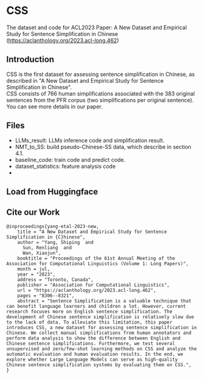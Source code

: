 # CSS
The dataset and code for ACL2023 Paper: A New Dataset and Empirical Study for Sentence Simplification in Chinese (https://aclanthology.org/2023.acl-long.462)

## Introduction
CSS is the first dataset for assessing sentence simplification in Chinese, as described in "A New Dataset and Empirical Study for Sentence Simplification in Chinese".  <br />
CSS consists of 766 human simplifications associated with the 383 original sentences from the PFR corpus (two simplifications per original sentence).  <br />
You can see more details in our paper.

## Files
- LLMs_result: LLMs inference code and simplification result.
- NMT_to_SS: build pseudo-Chinese-SS data, which describe in section 4.1.
- baseline_code: train code and predict code.
- dataset_statistics: feature analysis code
- 
## Load from Huggingface




## Cite our Work
```
@inproceedings{yang-etal-2023-new,
    title = "A New Dataset and Empirical Study for Sentence Simplification in {C}hinese",
    author = "Yang, Shiping  and
      Sun, Renliang  and
      Wan, Xiaojun",
    booktitle = "Proceedings of the 61st Annual Meeting of the Association for Computational Linguistics (Volume 1: Long Papers)",
    month = jul,
    year = "2023",
    address = "Toronto, Canada",
    publisher = "Association for Computational Linguistics",
    url = "https://aclanthology.org/2023.acl-long.462",
    pages = "8306--8321",
    abstract = "Sentence Simplification is a valuable technique that can benefit language learners and children a lot. However, current research focuses more on English sentence simplification. The development of Chinese sentence simplification is relatively slow due to the lack of data. To alleviate this limitation, this paper introduces CSS, a new dataset for assessing sentence simplification in Chinese. We collect manual simplifications from human annotators and perform data analysis to show the difference between English and Chinese sentence simplifications. Furthermore, we test several unsupervised and zero/few-shot learning methods on CSS and analyze the automatic evaluation and human evaluation results. In the end, we explore whether Large Language Models can serve as high-quality Chinese sentence simplification systems by evaluating them on CSS.",
}
```

